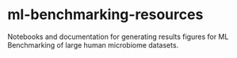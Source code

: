 # ml-benchmarking-resources
Notebooks and documentation for generating results figures for ML Benchmarking of large human microbiome datasets. 
